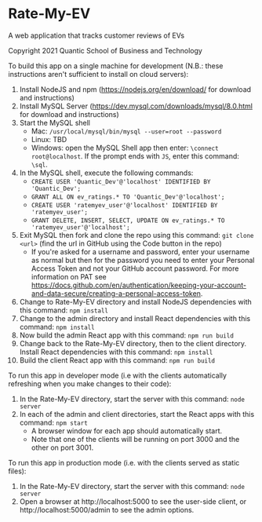 # Rate-My-EV
A web application that tracks customer reviews of EVs

Copyright 2021 Quantic School of Business and Technology

To build this app on a single machine for development (N.B.: these instructions aren't sufficient to install on cloud servers):
1. Install NodeJS and npm (https://nodejs.org/en/download/ for download and instructions)
2. Install MySQL Server (https://dev.mysql.com/downloads/mysql/8.0.html for download and instructions)
3. Start the MySQL shell
   * Mac: `/usr/local/mysql/bin/mysql --user=root --password`
   * Linux: TBD
   * Windows: open the MySQL Shell app then enter:  `\connect root@localhost`. If the prompt ends with `JS`, enter this command: `\sql`.
4. In the MySQL shell, execute the following commands:
   * `CREATE USER 'Quantic_Dev'@'localhost' IDENTIFIED BY 'Quantic_Dev';`
   * `GRANT ALL ON ev_ratings.* TO 'Quantic_Dev'@'localhost';`
   * `CREATE USER 'ratemyev_user'@'localhost' IDENTIFIED BY 'ratemyev_user';`
   * `GRANT DELETE, INSERT, SELECT, UPDATE ON ev_ratings.* TO 'ratemyev_user'@'localhost';`
5. Exit MySQL then fork and clone the repo using this command: `git clone <url>`
   (find the url in GitHub using the Code button in the repo)
   * If you're asked for a username and password, enter your username as normal
      but then for the password you need to enter your Personal Access Token
      and not your GitHub account password. For more information on PAT see
      https://docs.github.com/en/authentication/keeping-your-account-and-data-secure/creating-a-personal-access-token.
6. Change to Rate-My-EV directory and install NodeJS dependencies with this
   command: `npm install`
7. Change to the admin directory and install React dependencies with this
   command: `npm install`
8. Now build the admin React app with this command: `npm run build`
9. Change back to the Rate-My-EV directory, then to the client directory.
   Install React dependencies with this command: `npm install`
10. Build the client React app with this command: `npm run build`

To run this app in developer mode (i.e with the clients automatically
refreshing when you make changes to their code):
1. In the Rate-My-EV directory, start the server with this
   command: `node server`
2. In each of the admin and client directories, start the React apps
   with this command: `npm start`
   * A browser window for each app should automatically start.
   * Note that one of the clients will be running on port 3000 and the
      other on port 3001.
  
To run this app in production mode (i.e. with the clients served as
static files):
1. In the Rate-My-EV directory, start the server with this
   command: `node server`
2. Open a browser at http://localhost:5000 to see the user-side
   client, or http://localhost:5000/admin to see the admin options.
